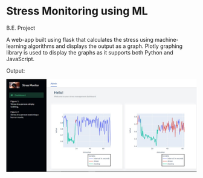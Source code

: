 # Stress Monitoring using ML
 B.E. Project


A web-app built using flask that calculates the stress using machine-learning algorithms and displays the output as a graph. Plotly graphing library is used to display the graphs as it supports both Python and JavaScript.

Output:

![Output](https://github.com/shubh-cyber/Stress-Monitoring-using-ML/blob/master/static/Final%20Output.jpeg)
